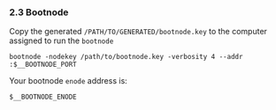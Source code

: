### 2.3 Bootnode

Copy the generated `/PATH/TO/GENERATED/bootnode.key` to the computer assigned to run the `bootnode`

`bootnode -nodekey /path/to/bootnode.key -verbosity 4 --addr :$__BOOTNODE_PORT`

Your bootnode `enode` address is:

`$__BOOTNODE_ENODE`